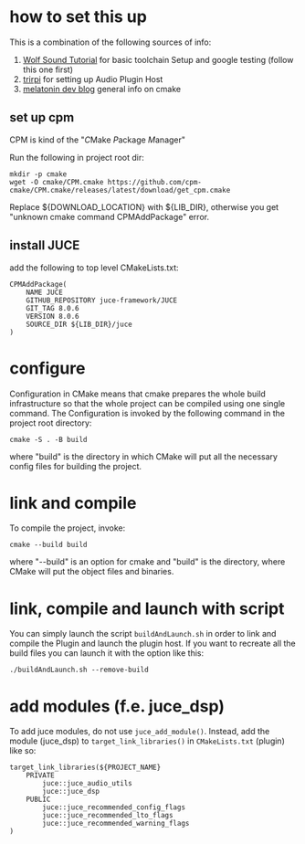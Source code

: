 # how to set this up

This is a combination of the following sources of info:

1. [Wolf Sound Tutorial](https://www.youtube.com/watch?v=Uq7Hwt18s3s&t=1145s&ab_channel=WolfSound)
    for basic toolchain Setup and google testing (follow this one first)
2. [trirpi](https://trirpi.github.io/posts/developing-audio-plugins-with-juce-and-visual-studio-code/)
    for setting up Audio Plugin Host 
3. [melatonin dev blog](https://melatonin.dev/blog/how-to-use-cmake-with-juce/)
    general info on cmake


## set up cpm

CPM is kind of the "*C*Make *P*ackage *M*anager"

Run the following in project root dir:

    mkdir -p cmake
    wget -O cmake/CPM.cmake https://github.com/cpm-cmake/CPM.cmake/releases/latest/download/get_cpm.cmake

Replace ${DOWNLOAD_LOCATION} with ${LIB_DIR}, otherwise you get "unknown cmake command CPMAddPackage" error.

## install JUCE

add the following to top level CMakeLists.txt:

    CPMAddPackage(
        NAME JUCE
        GITHUB_REPOSITORY juce-framework/JUCE
        GIT_TAG 8.0.6
        VERSION 8.0.6    
        SOURCE_DIR ${LIB_DIR}/juce
    )

# configure

Configuration in CMake means that cmake prepares the whole build infrastructure so that the whole project can be compiled using one single command.
The Configuration is invoked by the following command in the project root directory:

    cmake -S . -B build

where "build" is the directory in which CMake will put all the necessary config files for building the project.

# link and compile

To compile the project, invoke:

    cmake --build build

where "--build" is an option for cmake and "build" is the directory, where CMake will put the object files and binaries.

# link, compile and launch with script

You can simply launch the script ```buildAndLaunch.sh``` in order to link and compile the Plugin and launch the plugin host. If you want to recreate all the build files you can launch it with the option like this:

    ./buildAndLaunch.sh --remove-build


# add modules (f.e. juce_dsp)

To add juce modules, do not use `juce_add_module()`. Instead, add the module (juce_dsp) to `target_link_libraries()` in `CMakeLists.txt` (plugin) like so:

    target_link_libraries(${PROJECT_NAME}
        PRIVATE
            juce::juce_audio_utils
            juce::juce_dsp
        PUBLIC
            juce::juce_recommended_config_flags
            juce::juce_recommended_lto_flags
            juce::juce_recommended_warning_flags
    )